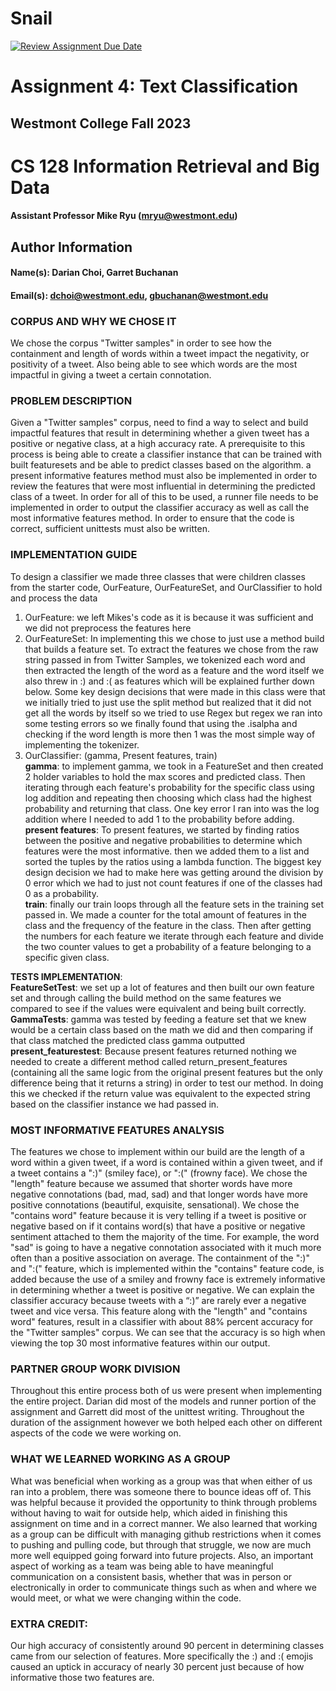 # Snail

[![Review Assignment Due Date](https://classroom.github.com/assets/deadline-readme-button-24ddc0f5d75046c5622901739e7c5dd533143b0c8e959d652212380cedb1ea36.svg)](https://classroom.github.com/a/wXpymofm)

# Assignment 4: Text Classification
## Westmont College Fall 2023

# CS 128 Information Retrieval and Big Data

#### Assistant Professor Mike Ryu (mryu@westmont.edu)

## Author Information
#### Name(s): Darian Choi, Garret Buchanan 
#### Email(s): dchoi@westmont.edu, gbuchanan@westmont.edu

### **CORPUS AND WHY WE CHOSE IT**
We chose the corpus "Twitter samples" in order to see how the containment and length of words within a tweet impact the negativity, or positivity of a tweet. Also being able to see which words are the most impactful in giving a tweet a certain connotation.

### **PROBLEM DESCRIPTION**
Given a "Twitter samples" corpus, need to find a way to select and build impactful features that result in determining whether a given tweet has a positive or negative class, at a high accuracy rate. A prerequisite to this process is being able to create a classifier instance that can be trained with built featuresets and be able to predict classes based on the algorithm. a present informative features method must also be implemented in order to review the features that were most influential in determining the predicted class of a tweet. In order for all of this to be used, a runner file needs to be implemented in order to output the classifier accuracy as well as call the most informative features method. In order to ensure that the code is correct, sufficient unittests must also be written.

### **IMPLEMENTATION GUIDE**
To design a classifier we made three classes that were children classes from the starter code, OurFeature, OurFeatureSet, and OurClassifier to hold and process the data
1. OurFeature: we left Mikes's code as it is because it was sufficient and we did not preprocess the features here
2. OurFeatureSet: In implementing this we chose to just use a method build that builds a feature set.
To extract the features we chose from the raw string passed in from Twitter Samples, we tokenized each word and then extracted the length of the word as a feature and the word itself we also threw in :) and :( as features which will be explained further down below.
Some key design decisions that were made in this class were that we initially tried to just use the split method but realized that it did not get all the words by itself so we tried to use Regex but regex we ran into some testing errors so we finally found that using the .isalpha and checking if the word length is more then 1 was the most simple way of implementing the tokenizer.
4. OurClassifier: (gamma, Present features, train)\
**gamma**: to implement gamma, we took in a FeatureSet and then created 2 holder variables to hold the max scores and predicted class. Then iterating through each feature's probability for the specific class using log addition and repeating then choosing which class had the highest probability and returning that class. One key error I ran into was the log addition where I needed to add 1 to the probability before adding.\
**present features**: To present features, we started  by finding ratios between the positive and negative probabilities to determine which features were the most informative. then we added them to a list and sorted the tuples by the ratios using a lambda function. The biggest key design decision we had to make here was getting around the division by 0 error which we had to just not count features if one of the classes had 0 as a probability.\
**train**: finally our train loops through all the feature sets in the training set passed in. We made a counter for the total amount of features in the class and the frequency of the feature in the class. Then after getting the numbers for each feature we iterate through each feature and divide the two counter values to get a probability of a feature belonging to a specific given class.

**TESTS IMPLEMENTATION**: \
**FeatureSetTest**: we set up a lot of features and then built our own feature set and through calling the build method on the same features we compared to see if the values were equivalent and being built correctly.\
**GammaTests**: gamma was tested by feeding a feature set that we knew would be a certain class based on the math we did and then comparing if that class matched the predicted class gamma outputted \
**present_featurestest**: Because present features returned nothing we needed to create a different method called return_present_features (containing all the same logic from the original present features but the only difference being that it returns a string) in order to test our method. In doing this we checked if the return value was equivalent to the expected string based on the classifier instance we had passed in. 


### **MOST INFORMATIVE FEATURES ANALYSIS**
The features we chose to implement within our build are the length of a word within a given tweet, if a word is contained within a given tweet, and if a tweet contains a ":)" (smiley face), or ":(" (frowny face). We chose the "length" feature because we assumed that shorter words have more negative connotations (bad, mad, sad) and that longer words have more positive connotations (beautiful, exquisite, sensational). We chose the "contains word" feature because it is very telling if a tweet is positive or negative based on if it contains word(s) that have a positive or negative sentiment attached to them the majority of the time. For example, the word "sad" is going to have a negative connotation associated with it much more often than a positive association on average. The containment of the ":)" and ":(" feature, which is implemented within the "contains" feature code, is added because the use of a smiley and frowny face is extremely informative in determining whether a tweet is positive or negative. We can explain the classifier accuracy because tweets with a “:)” are rarely ever a negative tweet and vice versa. This feature along with the "length" and "contains word" features, result in a classifier with about 88% percent accuracy for the "Twitter samples" corpus. We can see that the accuracy is so high when viewing the top 30 most informative features within our output. 

### **PARTNER GROUP WORK DIVISION**
Throughout this entire process both of us were present when implementing the entire project. Darian did most of the models and runner portion of the assignment and Garrett did most of the unittest writing. Throughout the duration of the assignment however we both helped each other on different aspects of the code we were working on.

### **WHAT WE LEARNED WORKING AS A GROUP**
What was beneficial when working as a group was that when either of us ran into a problem, there was someone there to bounce ideas off of. This was helpful because it provided the opportunity to think through problems without having to wait for outside help, which aided in finishing this assignment on time and in a correct manner. We also learned that working as a group can be difficult with managing github restrictions when it comes to pushing and pulling code, but through that struggle, we now are much more well equipped going forward into future projects. Also, an important aspect of working as a team was being able to have meaningful communication on a consistent basis, whether that was in person or electronically in order to communicate things such as when and where we would meet, or what we were changing within the code.


### EXTRA CREDIT:
Our high accuracy of consistently around 90 percent in determining classes came from our selection of features. More specifically the :) and :( emojis caused an uptick in accuracy of nearly 30 percent just because of how informative those two features are. 

